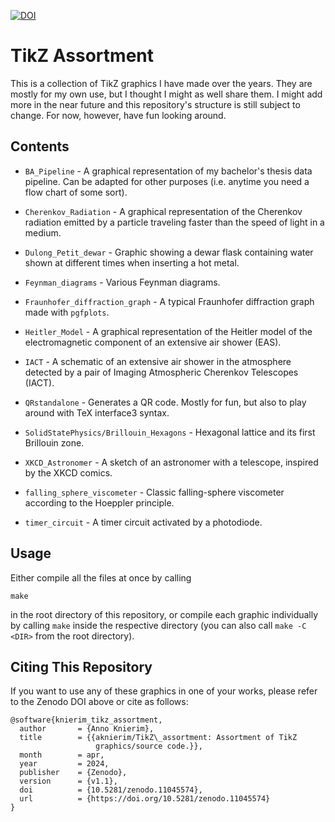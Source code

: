 [![DOI](https://zenodo.org/badge/554903713.svg)](https://zenodo.org/doi/10.5281/zenodo.11045573)

# TikZ Assortment

This is a collection of TikZ graphics I have made over the years. They are mostly for my own use,
but I thought I might as well share them. I might add more in the near future and this repository's 
structure is still subject to change. For now, however, have fun looking around.

## Contents

* `BA_Pipeline` - A graphical representation of my bachelor's thesis data pipeline. Can be adapted for other purposes (i.e. anytime you need a flow chart of some sort).

* `Cherenkov_Radiation` - A graphical representation of the Cherenkov radiation emitted by a particle traveling faster than the speed of light in a medium.

* `Dulong_Petit_dewar` - Graphic showing a dewar flask containing water shown at different times when inserting a hot metal.

* `Feynman_diagrams` - Various Feynman diagrams.

* `Fraunhofer_diffraction_graph` - A typical Fraunhofer diffraction graph made with `pgfplots`.

* `Heitler_Model` - A graphical representation of the Heitler model of the electromagnetic component of an extensive air shower (EAS).

* `IACT` - A schematic of an extensive air shower in the atmosphere detected by a pair of Imaging Atmospheric Cherenkov Telescopes (IACT).

* `QRstandalone` - Generates a QR code. Mostly for fun, but also to play around with TeX interface3 syntax.

* `SolidStatePhysics/Brillouin_Hexagons` - Hexagonal lattice and its first Brillouin zone.

* `XKCD_Astronomer` - A sketch of an astronomer with a telescope, inspired by the XKCD comics.

* `falling_sphere_viscometer` - Classic falling-sphere viscometer according to the Hoeppler principle.

* `timer_circuit` - A timer circuit activated by a photodiode.

## Usage

Either compile all the files at once by calling
```
make
```
in the root directory of this repository, or compile each graphic individually by calling `make` inside the respective directory (you can also call `make -C <DIR>` from the root directory).

## Citing This Repository
If you want to use any of these graphics in one of your works, please refer to the Zenodo DOI above or cite as follows:
```
@software{knierim_tikz_assortment,
  author       = {Anno Knierim},
  title        = {{aknierim/TikZ\_assortment: Assortment of TikZ 
                   graphics/source code.}},
  month        = apr,
  year         = 2024,
  publisher    = {Zenodo},
  version      = {v1.1},
  doi          = {10.5281/zenodo.11045574},
  url          = {https://doi.org/10.5281/zenodo.11045574}
}
```
